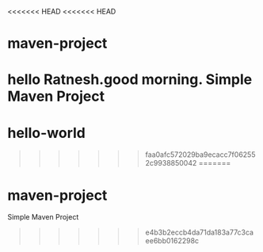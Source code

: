 <<<<<<< HEAD
<<<<<<< HEAD
# maven-project
hello Ratnesh.good morning.
Simple Maven Project
=======
# hello-world
>>>>>>> faa0afc572029ba9ecacc7f062552c9938850042
=======
# maven-project

Simple Maven Project
>>>>>>> e4b3b2eccb4da71da183a77c3caee6bb0162298c
